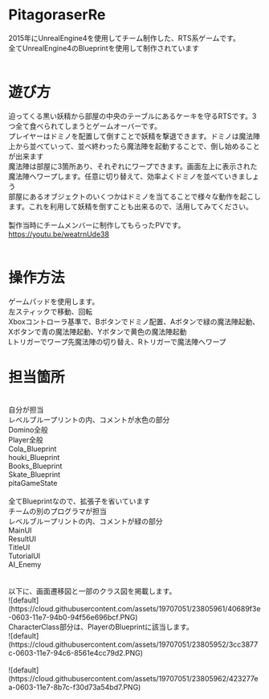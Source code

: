 ﻿# PitagoraserRe
2015年にUnrealEngine4を使用してチーム制作した、RTS系ゲームです。<br>
全てUnrealEngine4のBlueprintを使用して制作されています<br>
<br>
# 遊び方<br>
迫ってくる黒い妖精から部屋の中央のテーブルにあるケーキを守るRTSです。3つ全て食べられてしまうとゲームオーバーです。<br>
プレイヤーはドミノを配置して倒すことで妖精を撃退できます。ドミノは魔法陣上から並べていって、並べ終わったら魔法陣を起動することで、倒し始めることが出来ます<br>
魔法陣は部屋に3箇所あり、それぞれにワープできます。画面左上に表示された魔法陣へワープします。任意に切り替えて、効率よくドミノを並べていきましょう<br>
部屋にあるオブジェクトのいくつかはドミノを当てることで様々な動作を起こします。これを利用して妖精を倒すことも出来るので、活用してみてください。<br>
<br>
製作当時にチームメンバーに制作してもらったPVです。<br>
https://youtu.be/weatrnUde38<br>
<br>
# 操作方法<br>
ゲームパッドを使用します。<br>
左スティックで移動、回転<br>
Xboxコントローラ基準で、Bボタンでドミノ配置、Aボタンで緑の魔法陣起動、Xボタンで青の魔法陣起動、Yボタンで黄色の魔法陣起動<br>
Lトリガーでワープ先魔法陣の切り替え、Rトリガーで魔法陣へワープ<br>
# 担当箇所<br>
<br>
自分が担当<br>
レベルブループリントの内、コメントが水色の部分<br>
Domino全般<br>
Player全般<br>
Cola_Blueprint<br>
houki_Blueprint<br>
Books_Blueprint<br>
Skate_Blueprint<br>
pitaGameState<br>
<br>
全てBlueprintなので、拡張子を省いています<br>
チームの別のプログラマが担当<br>
レベルブループリントの内、コメントが緑の部分<br>
MainUI<br>
ResultUI<br>
TitleUI<br>
TutorialUI<br>
AI_Enemy<br>
<br>
<br>
以下に、画面遷移図と一部のクラス図を掲載します。<br>
![default](https://cloud.githubusercontent.com/assets/19707051/23805961/40689f3e-0603-11e7-94b0-94f56e696bcf.PNG)<br>
CharacterClass部分は、PlayerのBlueprintに該当します。<br>
![default](https://cloud.githubusercontent.com/assets/19707051/23805952/3cc3877c-0603-11e7-94c6-8561e4cc79d2.PNG)<br>
<br>
![default](https://cloud.githubusercontent.com/assets/19707051/23805962/423277ea-0603-11e7-8b7c-f30d73a54bd7.PNG)<br>